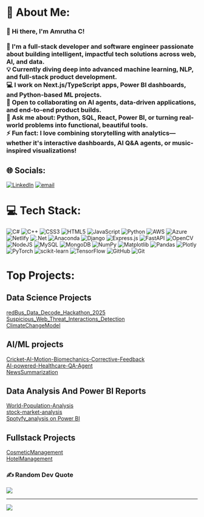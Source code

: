# 💫 About Me:
### 👋 Hi there, I'm Amrutha C!<br><br>🎯 I'm a full-stack developer and software engineer passionate about building intelligent, impactful tech solutions across web, AI, and data.   <br> 💡 Currently diving deep into advanced machine learning, NLP, and full-stack product development.  <br>💻 I work on Next.js/TypeScript apps, Power BI dashboards, and Python-based ML projects.  <br>🤝 Open to collaborating on AI agents, data-driven applications, and end-to-end product builds.  <br>🧠 Ask me about: Python, SQL, React, Power BI, or turning real-world problems into functional, beautiful tools.<br> ⚡ Fun fact: I love combining storytelling with analytics—whether it's interactive dashboards, AI Q&A agents, or music-inspired visualizations!<br> 


## 🌐 Socials:
[![LinkedIn](https://img.shields.io/badge/LinkedIn-%230077B5.svg?logo=linkedin&logoColor=white)](https://linkedin.com/in/https://www.linkedin.com/in/c-amrutha/) [![email](https://img.shields.io/badge/Email-D14836?logo=gmail&logoColor=white)](mailto:amruthac1126@gmail.com) 

# 💻 Tech Stack:
![C#](https://img.shields.io/badge/c%23-%23239120.svg?style=plastic&logo=csharp&logoColor=white) ![C++](https://img.shields.io/badge/c++-%2300599C.svg?style=plastic&logo=c%2B%2B&logoColor=white) ![CSS3](https://img.shields.io/badge/css3-%231572B6.svg?style=plastic&logo=css3&logoColor=white) ![HTML5](https://img.shields.io/badge/html5-%23E34F26.svg?style=plastic&logo=html5&logoColor=white) ![JavaScript](https://img.shields.io/badge/javascript-%23323330.svg?style=plastic&logo=javascript&logoColor=%23F7DF1E) ![Python](https://img.shields.io/badge/python-3670A0?style=plastic&logo=python&logoColor=ffdd54) ![AWS](https://img.shields.io/badge/AWS-%23FF9900.svg?style=plastic&logo=amazon-aws&logoColor=white) ![Azure](https://img.shields.io/badge/azure-%230072C6.svg?style=plastic&logo=microsoftazure&logoColor=white) ![Netlify](https://img.shields.io/badge/netlify-%23000000.svg?style=plastic&logo=netlify&logoColor=#00C7B7) ![.Net](https://img.shields.io/badge/.NET-5C2D91?style=plastic&logo=.net&logoColor=white) ![Anaconda](https://img.shields.io/badge/Anaconda-%2344A833.svg?style=plastic&logo=anaconda&logoColor=white) ![Django](https://img.shields.io/badge/django-%23092E20.svg?style=plastic&logo=django&logoColor=white) ![Express.js](https://img.shields.io/badge/express.js-%23404d59.svg?style=plastic&logo=express&logoColor=%2361DAFB) ![FastAPI](https://img.shields.io/badge/FastAPI-005571?style=plastic&logo=fastapi) ![OpenCV](https://img.shields.io/badge/opencv-%23white.svg?style=plastic&logo=opencv&logoColor=white) ![NodeJS](https://img.shields.io/badge/node.js-6DA55F?style=plastic&logo=node.js&logoColor=white) ![MySQL](https://img.shields.io/badge/mysql-4479A1.svg?style=plastic&logo=mysql&logoColor=white) ![MongoDB](https://img.shields.io/badge/MongoDB-%234ea94b.svg?style=plastic&logo=mongodb&logoColor=white) ![NumPy](https://img.shields.io/badge/numpy-%23013243.svg?style=plastic&logo=numpy&logoColor=white) ![Matplotlib](https://img.shields.io/badge/Matplotlib-%23ffffff.svg?style=plastic&logo=Matplotlib&logoColor=black) ![Pandas](https://img.shields.io/badge/pandas-%23150458.svg?style=plastic&logo=pandas&logoColor=white) ![Plotly](https://img.shields.io/badge/Plotly-%233F4F75.svg?style=plastic&logo=plotly&logoColor=white) ![PyTorch](https://img.shields.io/badge/PyTorch-%23EE4C2C.svg?style=plastic&logo=PyTorch&logoColor=white) ![scikit-learn](https://img.shields.io/badge/scikit--learn-%23F7931E.svg?style=plastic&logo=scikit-learn&logoColor=white) ![TensorFlow](https://img.shields.io/badge/TensorFlow-%23FF6F00.svg?style=plastic&logo=TensorFlow&logoColor=white) ![GitHub](https://img.shields.io/badge/github-%23121011.svg?style=plastic&logo=github&logoColor=white) ![Git](https://img.shields.io/badge/git-%23F05033.svg?style=plastic&logo=git&logoColor=white)
# Top Projects:
## Data Science Projects
[redBus_Data_Decode_Hackathon_2025](https://github.com/amruthadevops/redBus_Data_Decode_Hackathon_2025)<br/>
[Suspicious_Web_Threat_Interactions_Detection](https://github.com/amruthadevops/Suspicious_Web_Threat_Interactions_Detection)<br/>
[ClimateChangeModel](https://github.com/amruthadevops/ClimateChangeModel)

## AI/ML projects
[Cricket-AI-Motion-Biomechanics-Corrective-Feedback](https://github.com/amruthadevops/Cricket-AI-Motion-Biomechanics-Corrective-Feedback)<br/>
[AI-powered-Healthcare-QA-Agent](https://github.com/amruthadevops/AI-powered-Healthcare-QA-Agent)<br/>
[NewsSummarization](https://github.com/amruthadevops/NewsSummarization)

## Data Analysis And Power BI Reports
[World-Population-Analysis](https://github.com/amruthadevops/World-Population-Analysis)<br/>
[stock-market-analysis](https://github.com/amruthadevops/stock-market-analysis)<br/>
[Spotyfy_analysis on Power BI](https://github.com/amruthadevops/Spotyfy_analysis)

## Fullstack Projects
[CosmeticManagement](https://github.com/amruthadevops/CosmeticManagement)<br/>
[HotelManagement](https://github.com/amruthadevops/HotelManagement)<br/>

### ✍️ Random Dev Quote
![](https://quotes-github-readme.vercel.app/api?type=horizontal&theme=radical)

---
[![](https://visitcount.itsvg.in/api?id=amruthadevops&icon=0&color=0)](https://visitcount.itsvg.in)

<!-- Proudly created with GPRM ( https://gprm.itsvg.in ) -->
